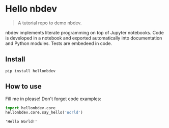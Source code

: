 # Hello nbdev
> A tutorial repo to demo nbdev. 


nbdev implements literate programming on top of Jupyter notebooks. Code is developed in a notebook and exported automatically into documentation and Python modules. Tests are embedeed in code. 

## Install

`pip install hellonbdev`

## How to use

Fill me in please! Don't forget code examples:

```python
import hellonbdev.core
hellonbdev.core.say_hello('World')
```




    'Hello World!'


